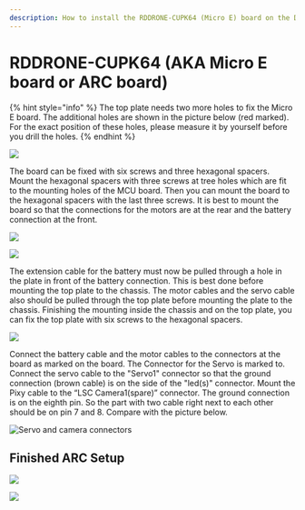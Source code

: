 ```yaml
---
description: How to install the RDDRONE-CUPK64 (Micro E) board on the DFRobot chassis.
---
```


# RDDRONE-CUPK64 \(AKA Micro E board or ARC board\)

{% hint style="info" %}
The top plate needs two more holes to fix the Micro E board. The additional holes are shown in the picture below \(red marked\). For the exact position of these holes, please measure it by yourself before you drill the holes.
{% endhint %}

![](../../.gitbook/assets/micro_e_holes_edit.jpg)

The board can be fixed with six screws and three hexagonal spacers. Mount the hexagonal spacers with three screws at tree holes which are fit to the mounting holes of the MCU board. Then you can mount the board to the hexagonal spacers with the last three screws. It is best to mount the board so that the connections for the motors are at the rear and the battery connection at the front. 

![](../../.gitbook/assets/20200107_162405.jpg)

![](../../.gitbook/assets/20200107_162619.jpg)

The extension cable for the battery must now be pulled through a hole in the plate in front of the battery connection. This is best done before mounting the top plate to the chassis. The motor cables and the servo cable also should be pulled through the top plate before mounting the plate to the chassis. Finishing the mounting inside the chassis and on the top plate, you can fix the top plate with six screws to the hexagonal spacers.

![](../../.gitbook/assets/20200107_162959.jpg)

Connect the battery cable and the motor cables to the connectors at the board as marked on the board. The Connector for the Servo is marked to. Connect the servo cable to the "Servo1" connector so that the ground connection \(brown cable\) is on the side of the "led\(s\)" connector. Mount the Pixy cable to the “LSC Camera1\(spare\)” connector. The ground connection is on the eighth pin. So the part with two cable right next to each other should be on pin 7 and 8. Compare with the picture below.

![Servo and camera connectors](../../.gitbook/assets/arc_board_front-connectors_small.jpg)

## Finished ARC Setup

![](../../.gitbook/assets/dfr_arc_front.jpg)

![](../../.gitbook/assets/20200127_145727.jpg)

